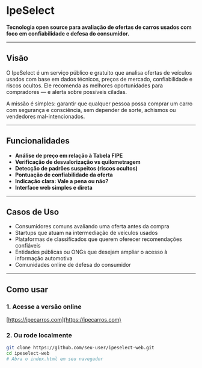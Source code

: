 # IpeSelect

**Tecnologia open source para avaliação de ofertas de carros usados com foco em confiabilidade e defesa do consumidor.**

---

## Visão

O IpeSelect é um serviço público e gratuito que analisa ofertas de veículos usados com base em dados técnicos, preços de mercado, confiabilidade e riscos ocultos. Ele recomenda as melhores oportunidades para compradores — e alerta sobre possíveis ciladas.

A missão é simples: garantir que qualquer pessoa possa comprar um carro com segurança e consciência, sem depender de sorte, achismos ou vendedores mal-intencionados.

---

## Funcionalidades

- **Análise de preço em relação à Tabela FIPE**
- **Verificação de desvalorização vs quilometragem**
- **Detecção de padrões suspeitos (riscos ocultos)**
- **Pontuação de confiabilidade da oferta**
- **Indicação clara: Vale a pena ou não?**
- **Interface web simples e direta**

---

## Casos de Uso

- Consumidores comuns avaliando uma oferta antes da compra
- Startups que atuam na intermediação de veículos usados
- Plataformas de classificados que querem oferecer recomendações confiáveis
- Entidades públicas ou ONGs que desejam ampliar o acesso à informação automotiva
- Comunidades online de defesa do consumidor

---

## Como usar

### 1. Acesse a versão online

[https://ipecarros.com](https://ipecarros.com)

### 2. Ou rode localmente

```bash
git clone https://github.com/seu-user/ipeselect-web.git
cd ipeselect-web
# Abra o index.html em seu navegador
